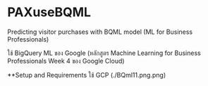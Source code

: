 # PAXuseBQML

Predicting visitor purchases with BQML model (ML for Business Professionals)

ใช้ BigQuery ML ของ Google (หลักสูตร Machine Learning for Business Professionals Week 4 ของ Google Cloud)

**Setup and Requirements 
ใช้ GCP (./BQml11.png.png)

